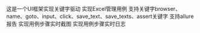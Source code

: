 这是一个UI框架实现关键字驱动
实现Excel管理用例
支持关键字browser、name、goto、input、click、save_text、save_texts、assert关键字
支持allure报告
实现用例步骤实时截图
实现用例步骤实时日志